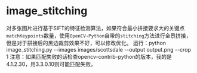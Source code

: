 # image_stitching
对多张图片进行基于SIFT的特征检测算法，如果符合最小拼接要求大的关键点`matchKeypoints`数量，使用`OpenCV-Python`自带的`stitching`方法进行全景拼接，但是对于拼接后的黑边裁剪效果不好，可以修改优化。
运行：python image_stitching.py --images images/scottsdale --output output.png --crop 1
注意：如果匹配失败的话检查opencv-contrib-python的版本，我的是4.1.2.30，用3.3.0.10则可能匹配失败。
